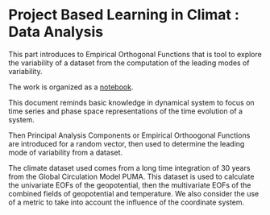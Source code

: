 Project Based Learning in Climat : Data Analysis
================================================

This part introduces to Empirical Orthogonal Functions that is tool to explore the variability of a dataset from the computation of the leading modes of variability.


The work is organized as a [notebook](./notebook/pbl_app-climat.ipynb).

This document reminds basic knowledge in dynamical system to focus on time series and phase space representations of the time evolution of a system.

Then Principal Analysis Components or Empirical Orthoogonal Functions are introduced for a random vector, then used to determine the leading mode of variability from a dataset.

The climate dataset used comes from a long time integration of 30 years from the Global Circulation Model PUMA. This dataset is used to calculate the univariate EOFs of the geopotential, then the multivariate EOFs of the combined fields of geopotential and temperature. We also consider the use of a metric to take into account the influence of the coordinate system.
